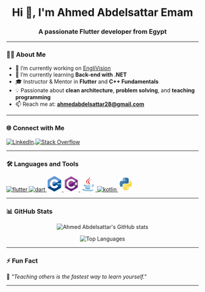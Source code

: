 <h1 align="center">Hi 👋, I'm Ahmed Abdelsattar Emam</h1>
<h3 align="center">A passionate Flutter developer from Egypt</h3>

---

### 👨‍💻 About Me  
- 🔭 I’m currently working on [EngliVision](https://play.google.com/store/apps/details?id=com.englivision.smart&hl=en)  
- 🌱 I’m currently learning **Back-end with .NET**  
- 🎓 Instructor & Mentor in **Flutter** and **C++ Fundamentals**  
- 💡 Passionate about **clean architecture**, **problem solving**, and **teaching programming**  
- 📫 Reach me at: **ahmedabdelsattar28@gmail.com**

---

### 🌐 Connect with Me
<p align="left">
<a href="https://www.linkedin.com/in/ahmed-abdelsattar-348018228/" target="blank">
  <img align="center" src="https://raw.githubusercontent.com/rahuldkjain/github-profile-readme-generator/master/src/images/icons/Social/linked-in-alt.svg" alt="LinkedIn" height="30" width="40" />
</a>
<a href="https://stackoverflow.com/users/16697645/ahmed-abdelsattar" target="blank">
  <img align="center" src="https://raw.githubusercontent.com/rahuldkjain/github-profile-readme-generator/master/src/images/icons/Social/stack-overflow.svg" alt="Stack Overflow" height="30" width="40" />
</a>
</p>

---

### 🛠️ Languages and Tools
<p align="left">
<a href="https://flutter.dev" target="_blank" rel="noreferrer"> <img src="https://www.vectorlogo.zone/logos/flutterio/flutterio-icon.svg" alt="flutter" width="40" height="40"/> </a>
<a href="https://dart.dev" target="_blank" rel="noreferrer"> <img src="https://www.vectorlogo.zone/logos/dartlang/dartlang-icon.svg" alt="dart" width="40" height="40"/> </a>
<a href="https://www.w3schools.com/cpp/" target="_blank" rel="noreferrer"> <img src="https://raw.githubusercontent.com/devicons/devicon/master/icons/cplusplus/cplusplus-original.svg" alt="cplusplus" width="40" height="40"/> </a>
<a href="https://www.w3schools.com/cs/" target="_blank" rel="noreferrer"> <img src="https://raw.githubusercontent.com/devicons/devicon/master/icons/csharp/csharp-original.svg" alt="csharp" width="40" height="40"/> </a>
<a href="https://www.java.com" target="_blank" rel="noreferrer"> <img src="https://raw.githubusercontent.com/devicons/devicon/master/icons/java/java-original.svg" alt="java" width="40" height="40"/> </a>
<a href="https://kotlinlang.org" target="_blank" rel="noreferrer"> <img src="https://www.vectorlogo.zone/logos/kotlinlang/kotlinlang-icon.svg" alt="kotlin" width="40" height="40"/> </a>
<a href="https://www.python.org" target="_blank" rel="noreferrer"> <img src="https://raw.githubusercontent.com/devicons/devicon/master/icons/python/python-original.svg" alt="python" width="40" height="40"/> </a>
</p>

---

### 📊 GitHub Stats
<p align="center">
  <img src="https://github-readme-stats.vercel.app/api?username=A-Abdelsattar&show_icons=true&theme=tokyonight" alt="Ahmed Abdelsattar's GitHub stats" />
</p>

<p align="center">
  <img src="https://github-readme-stats.vercel.app/api/top-langs/?username=A-Abdelsattar&layout=compact&theme=tokyonight" alt="Top Languages" />
</p>

---

### ⚡ Fun Fact  
💬 *"Teaching others is the fastest way to learn yourself."*  

---
